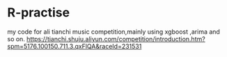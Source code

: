 # R-practise
my code for ali tianchi music competition,mainly using xgboost ,arima and so on.
https://tianchi.shuju.aliyun.com/competition/introduction.htm?spm=5176.100150.711.3.qxFlQA&raceId=231531
